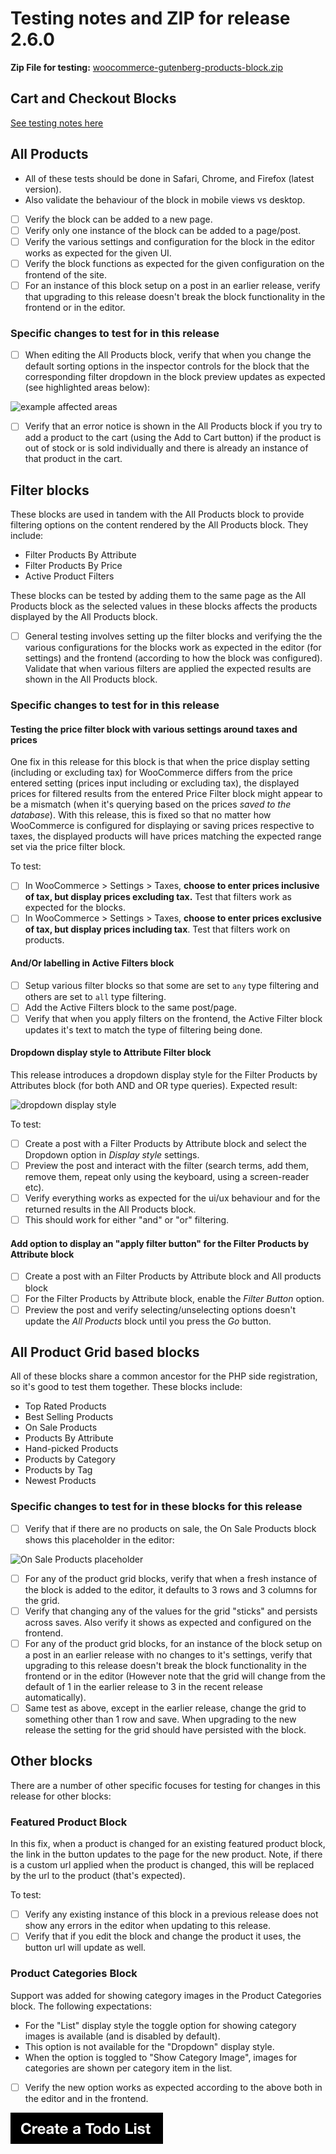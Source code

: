 # Testing notes and ZIP for release 2.6.0

**Zip File for testing:**
[woocommerce-gutenberg-products-block.zip](https://github.com/woocommerce/woocommerce-gutenberg-products-block/archive/v2.6.0.zip)

## Cart and Checkout Blocks

[See testing notes here](../cart-checkout/)

## All Products

-   All of these tests should be done in Safari, Chrome, and Firefox (latest version).
-   Also validate the behaviour of the block in mobile views vs desktop.

-   [ ] Verify the block can be added to a new page.
-   [ ] Verify only one instance of the block can be added to a page/post.
-   [ ] Verify the various settings and configuration for the block in the editor works as expected for the given UI.
-   [ ] Verify the block functions as expected for the given configuration on the frontend of the site.
-   [ ] For an instance of this block setup on a post in an earlier release, verify that upgrading to this release doesn't break the block functionality in the frontend or in the editor.

### Specific changes to test for in this release

-   [ ] When editing the All Products block, verify that when you change the default sorting options in the inspector controls for the block that the corresponding filter dropdown in the block preview updates as expected (see highlighted areas below):

![example affected areas](https://user-images.githubusercontent.com/2207451/71814247-15521400-307c-11ea-92da-8f4073492397.png)

-   [ ] Verify that an error notice is shown in the All Products block if you try to add a product to the cart (using the Add to Cart button) if the product is out of stock or is sold individually and there is already an instance of that product in the cart.

## Filter blocks

These blocks are used in tandem with the All Products block to provide filtering options on the content rendered by the All Products block. They include:

-   Filter Products By Attribute
-   Filter Products By Price
-   Active Product Filters

These blocks can be tested by adding them to the same page as the All Products block as the selected values in these blocks affects the products displayed by the All Products block.

-   [ ] General testing involves setting up the filter blocks and verifying the the various configurations for the blocks work as expected in the editor (for settings) and the frontend (according to how the block was configured). Validate that when various filters are applied the expected results are shown in the All Products block.

### Specific changes to test for in this release

#### Testing the price filter block with various settings around taxes and prices

One fix in this release for this block is that when the price display setting (including or excluding tax) for WooCommerce differs from the price entered setting (prices input including or excluding tax), the displayed prices for filtered results from the entered Price Filter block might appear to be a mismatch (when it's querying based on the prices _saved to the database_). With this release, this is fixed so that no matter how WooCommerce is configured for displaying or saving prices respective to taxes, the displayed products will have prices matching the expected range set via the price filter block.

To test:

-   [ ] In WooCommerce > Settings > Taxes, **choose to enter prices inclusive of tax, but display prices excluding tax.** Test that filters work as expected for the blocks.
-   [ ] In WooCommerce > Settings > Taxes, **choose to enter prices exclusive of tax, but display prices including tax**. Test that filters work on products.

#### And/Or labelling in Active Filters block

-   [ ] Setup various filter blocks so that some are set to `any` type filtering and others are set to `all` type filtering.
-   [ ] Add the Active Filters block to the same post/page.
-   [ ] Verify that when you apply filters on the frontend, the Active Filter block updates it's text to match the type of filtering being done.

#### Dropdown display style to Attribute Filter block

This release introduces a dropdown display style for the Filter Products by Attributes block (for both AND and OR type queries). Expected result:

![dropdown display style](https://user-images.githubusercontent.com/3616980/69569869-db8ee780-0fbe-11ea-80f9-52fd95c9be20.gif)

To test:

-   [ ] Create a post with a Filter Products by Attribute block and select the Dropdown option in _Display style_ settings.
-   [ ] Preview the post and interact with the filter (search terms, add them, remove them, repeat only using the keyboard, using a screen-reader etc).
-   [ ] Verify everything works as expected for the ui/ux behaviour and for the returned results in the All Products block.
-   [ ] This should work for either "and" or "or" filtering.

#### Add option to display an "apply filter button" for the Filter Products by Attribute block

-   [ ] Create a post with an Filter Products by Attribute block and All products block
-   [ ] For the Filter Products by Attribute block, enable the _Filter Button_ option.
-   [ ] Preview the post and verify selecting/unselecting options doesn't update the _All Products_ block until you press the _Go_ button.

## All Product Grid based blocks

All of these blocks share a common ancestor for the PHP side registration, so it's good to test them together. These blocks include:

-   Top Rated Products
-   Best Selling Products
-   On Sale Products
-   Products By Attribute
-   Hand-picked Products
-   Products by Category
-   Products by Tag
-   Newest Products

### Specific changes to test for in these blocks for this release

-   [ ] Verify that if there are no products on sale, the On Sale Products block shows this placeholder in the editor:

![On Sale Products placeholder](https://user-images.githubusercontent.com/90977/71984453-c2fe2800-3220-11ea-9b6e-fd3c9ca2ece2.png)

-   [ ] For any of the product grid blocks, verify that when a fresh instance of the block is added to the editor, it defaults to 3 rows and 3 columns for the grid.
-   [ ] Verify that changing any of the values for the grid "sticks" and persists across saves. Also verify it shows as expected and configured on the frontend.
-   [ ] For any of the product grid blocks, for an instance of the block setup on a post in an earlier release with no changes to it's settings, verify that upgrading to this release doesn't break the block functionality in the frontend or in the editor (However note that the grid will change from the default of 1 in the earlier release to 3 in the recent release automatically).
-   [ ] Same test as above, except in the earlier release, change the grid to something other than 1 row and save. When upgrading to the new release the setting for the grid should have persisted with the block.

## Other blocks

There are a number of other specific focuses for testing for changes in this release for other blocks:

### Featured Product Block

In this fix, when a product is changed for an existing featured product block, the link in the button updates to the page for the new product. Note, if there is a custom url applied when the product is changed, this will be replaced by the url to the product (that's expected).

To test:

-   [ ] Verify any existing instance of this block in a previous release does not show any errors in the editor when updating to this release.
-   [ ] Verify that if you edit the block and change the product it uses, the button url will update as well.

### Product Categories Block

Support was added for showing category images in the Product Categories block. The following expectations:

-   For the "List" display style the toggle option for showing category images is available (and is disabled by default).
-   This option is not available for the "Dropdown" display style.
-   When the option is toggled to "Show Category Image", images for categories are shown per category item in the list.
-   [ ] Verify the new option works as expected according to the above both in the editor and in the frontend.

[![Create Todo list](https://raw.githubusercontent.com/senadir/todo-my-markdown/master/public/github-button.svg?sanitize=true)](https://git-todo.netlify.app/create)

